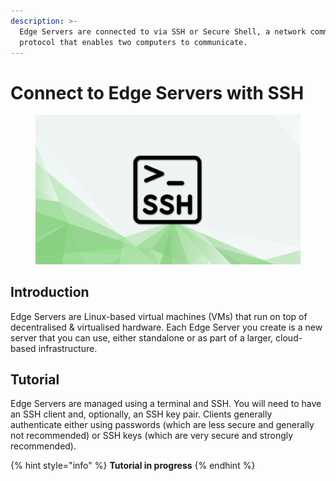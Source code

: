 ```yaml
---
description: >-
  Edge Servers are connected to via SSH or Secure Shell, a network communication
  protocol that enables two computers to communicate.
---
```


# Connect to Edge Servers with SSH

<figure><img src="../../.gitbook/assets/ssh.png" alt=""><figcaption></figcaption></figure>

## Introduction

Edge Servers are Linux-based virtual machines (VMs) that run on top of decentralised & virtualised hardware. Each Edge Server you create is a new server that you can use, either standalone or as part of a larger, cloud-based infrastructure.

## Tutorial

Edge Servers are managed using a terminal and SSH. You will need to have an SSH client and, optionally, an SSH key pair. Clients generally authenticate either using passwords (which are less secure and generally not recommended) or SSH keys (which are very secure and strongly recommended).

{% hint style="info" %}
**Tutorial in progress**
{% endhint %}
